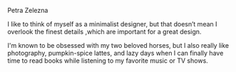 Petra Zelezna

I like to think of myself as a minimalist designer, but that doesn’t mean I overlook the finest details ,which are important for a great design.

I'm known to be obsessed with my two beloved horses, but I also really like photography, pumpkin-spice lattes, and lazy days when I can finally have time to read books while listening to my favorite music or TV shows.
